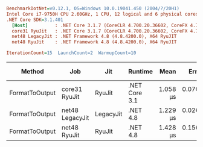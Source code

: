``` ini

BenchmarkDotNet=v0.12.1, OS=Windows 10.0.19041.450 (2004/?/20H1)
Intel Core i7-9750H CPU 2.60GHz, 1 CPU, 12 logical and 6 physical cores
.NET Core SDK=3.1.401
  [Host]          : .NET Core 3.1.7 (CoreCLR 4.700.20.36602, CoreFX 4.700.20.37001), X64 RyuJIT
  core31 RyuJit   : .NET Core 3.1.7 (CoreCLR 4.700.20.36602, CoreFX 4.700.20.37001), X64 RyuJIT
  net48 LegacyJit : .NET Framework 4.8 (4.8.4200.0), X64 RyuJIT
  net48 RyuJit    : .NET Framework 4.8 (4.8.4200.0), X64 RyuJIT

IterationCount=15  LaunchCount=2  WarmupCount=10  

```
|         Method |             Job |       Jit |       Runtime |     Mean |     Error |    StdDev |  Gen 0 | Gen 1 | Gen 2 | Allocated |
|--------------- |---------------- |---------- |-------------- |---------:|----------:|----------:|-------:|------:|------:|----------:|
| FormatToOutput |   core31 RyuJit |    RyuJit | .NET Core 3.1 | 1.058 μs | 0.0709 μs | 0.1061 μs | 0.0267 |     - |     - |     168 B |
| FormatToOutput | net48 LegacyJit | LegacyJit |      .NET 4.8 | 1.229 μs | 0.0263 μs | 0.0385 μs | 0.1049 |     - |     - |     666 B |
| FormatToOutput |    net48 RyuJit |    RyuJit |      .NET 4.8 | 1.428 μs | 0.1563 μs | 0.2242 μs | 0.1049 |     - |     - |     666 B |
